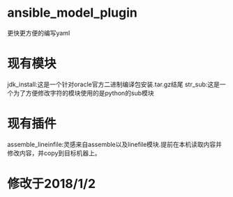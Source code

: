 # ansible_model_plugin
更快更方便的编写yaml
# 现有模块
jdk_install:这是一个针对oracle官方二进制编译包安装.tar.gz结尾
str_sub:这是一个为了方便修改字符的模块使用的是python的sub模块
# 现有插件
assemble_lineinfile:灵感来自assemble以及linefile模块.提前在本机读取内容并修改内容，并copy到目标机器上。


# 修改于2018/1/2

